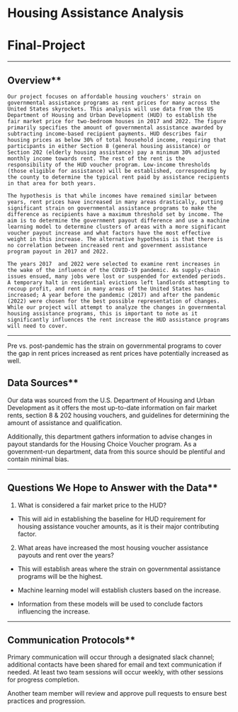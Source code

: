 # Housing Assistance Analysis
# Final-Project 
------------------------------ 
## Overview**  

	Our project focuses on affordable housing vouchers' strain on governmental assistance programs as rent prices for many across the United States skyrockets. This analysis will use data from the US Department of Housing and Urban Development (HUD) to establish the fair market price for two-bedroom houses in 2017 and 2022. The figure primarily specifies the amount of governmental assistance awarded by subtracting income-based recipient payments. HUD describes fair housing prices as below 30% of total household income, requiring that participants in either Section 8 (general housing assistance) or Section 202 (elderly housing assistance) pay a minimum 30% adjusted monthly income towards rent. The rest of the rent is the responsibility of the HUD voucher program. Low-income thresholds (those eligible for assistance) will be established, corresponding by the county to determine the typical rent paid by assistance recipients in that area for both years.  

	The hypothesis is that while incomes have remained similar between years, rent prices have increased in many areas drastically, putting significant strain on governmental assistance programs to make the difference as recipients have a maximum threshold set by income. The aim is to determine the government payout difference and use a machine learning model to determine clusters of areas with a more significant voucher payout increase and what factors have the most effective weight in this increase. The alternative hypothesis is that there is no correlation between increased rent and government assistance program payout in 2017 and 2022.  

	The years 2017  and 2022 were selected to examine rent increases in the wake of the influence of the COVID-19 pandemic. As supply-chain issues ensued, many jobs were lost or suspended for extended periods. A temporary halt in residential evictions left landlords attempting to recoup profit, and rent in many areas of the United States has increased; A year before the pandemic (2017) and after the pandemic (2022) were chosen for the best possible representation of changes. While our project will attempt to analyze the changes in governmental housing assistance programs, this is important to note as it significantly influences the rent increase the HUD assistance programs will need to cover.  

---------------------------------- 

Pre vs. post-pandemic has the strain on governmental programs to cover the gap in rent prices increased as rent prices have potentially increased as well. 


## Data Sources** 

Our data was sourced from the U.S. Department of Housing and Urban Development as it offers the most up-to-date information on fair market rents, section 8 & 202 housing vouchers, and guidelines for determining the amount of assistance and qualification. 

Additionally, this department gathers information to advise changes in payout standards for the Housing Choice Voucher program. As a government-run department, data from this source should be plentiful and contain minimal bias.  

  
------------------------------------ 

## Questions We Hope to Answer with the Data** 

1) What is considered a fair market price to the HUD? 

  - This will aid in establishing the baseline for HUD requirement for housing assistance voucher amounts, as it is their major contributing factor. 

2) What areas have increased the most housing voucher assistance payouts and rent over the years? 

  - This will establish areas where the strain on governmental assistance programs will be the highest. 

  - Machine learning model will establish clusters based on the increase. 

  - Information from these models will be used to conclude factors influencing the increase. 

------------------------------------ 

## Communication Protocols** 

Primary communication will occur through a designated slack channel; additional contacts have been shared for email and text communication if needed. At least two team sessions will occur weekly, with other sessions for progress completion.  

Another team member will review and approve pull requests to ensure best practices and progression. 



